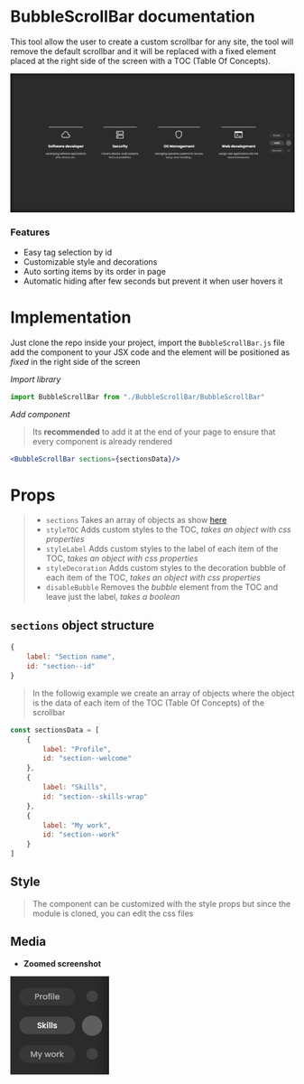 
# BubbleScrollBar documentation

This tool allow the user to create a custom scrollbar for any site, the tool will remove the default scrollbar and it will be replaced with a fixed element placed at the right side of the screen with a TOC (Table Of Concepts).

![Site screenshot](screenshots/siteScreenshot.png "Example site screenshot")

### Features

- Easy tag selection by id
- Customizable style and decorations
- Auto sorting items by its order in page
- Automatic hiding after few seconds but prevent it when user hovers it


# Implementation

Just clone the repo inside your project, import the `BubbleScrollBar.js` file add the component to your JSX code and the element will be positioned as *fixed* in the right side of the screen

*Import library*
```javascript
import BubbleScrollBar from "./BubbleScrollBar/BubbleScrollBar"
```
*Add component*

> Its **recommended** to add it at the end of your page to ensure that every component is already rendered
```jsx
<BubbleScrollBar sections={sectionsData}/>
```

# Props

> - `sections`  Takes an array of objects as show [here](#sections-object-structure)
> - `styleTOC`  Adds custom styles to the TOC, *takes an object with css properties*
> - `styleLabel`  Adds custom styles to the label of each item of the TOC, *takes an object with css properties*
> - `styleDecoration`  Adds custom styles to the decoration bubble of each item of the TOC, *takes an object with css properties*
> - `disableBubble`  Removes the *bubble* element from the TOC and leave just the label, *takes a boolean*

## `sections` object structure

```javascript
{
    label: "Section name",
    id: "section--id"
}
```

> In the followig example we create an array of objects where the object is the data of each item of the TOC (Table Of Concepts) of the scrollbar

```javascript
const sectionsData = [
    {
        label: "Profile",
        id: "section--welcome"
    },
    {
        label: "Skills",
        id: "section--skills-wrap"
    },
    {
        label: "My work",
        id: "section--work"
    }
]
```

## Style

> The component can be customized with the style props but since the module is cloned, you can edit the css files

## Media

- **Zoomed screenshot**

!["Zoomed screenshot"](./screenshots/zoomScreenshot.png "Zoomed screenshot")